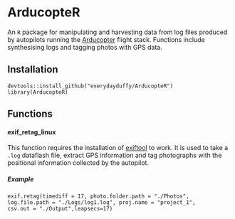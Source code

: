 # ArducopteR

An `R` package for manipulating and harvesting data from log files produced by autopilots running the [Arducopter](http://www.arducopter.co.uk/) flight stack. Functions include synthesising logs and tagging
photos with GPS data. 


## Installation

```
devtools::install_github("everydayduffy/ArducopteR")
library(ArducopteR)
```

## Functions

#### exif_retag_linux

This function requires the installation of [exiftool](http://www.sno.phy.queensu.ca/~phil/exiftool/) to work.
It is used to take a `.log` dataflash file, extract GPS information and tag photographs with the positional
information collected by the autopilot. 

##### Example

```
exif.retag(timediff = 17, photo.folder.path = "./Photos", 
log.file.path = "./Logs/log1.log", proj.name = "project_1",
csv.out = "./Output",leapsecs=17)
```
